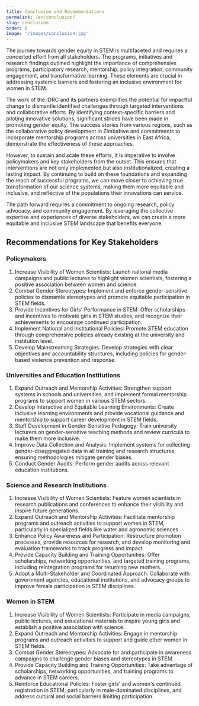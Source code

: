 ```yaml
---
title: Conclusion and Recommendations
permalink: /en/conclusion/
slug: conclusion
order: 6
image: '/images/conclusion.jpg'
---
```


The journey towards gender equity in STEM is multifaceted and requires a concerted effort from all stakeholders. The programs, initiatives and research findings outlined highlight the importance of comprehensive programs, participatory research, mentorship, policy integration, community engagement, and transformative learning. These elements are crucial in addressing systemic barriers and fostering an inclusive environment for women in STEM.

The work of the IDRC and its partners exemplifies the potential for impactful change to dismantle identified challenges through targeted interventions and collaborative efforts. By identifying context-specific barriers and piloting innovative solutions, significant strides have been made in promoting gender equity. The success stories from various regions, such as the collaborative policy development in Zimbabwe and commitments to incorporate mentorship programs across universities in East Africa, demonstrate the effectiveness of these approaches.

However, to sustain and scale these efforts, it is imperative to involve policymakers and key stakeholders from the outset. This ensures that interventions are not only implemented but also institutionalized, creating a lasting impact. By continuing to build on these foundations and expanding the reach of successful programs, we can move closer to achieving true transformation of our science systems, making them more equitable and inclusive, and reflective of the populations their innovations can service. 

The path forward requires a commitment to ongoing research, policy advocacy, and community engagement. By leveraging the collective expertise and experiences of diverse stakeholders, we can create a more equitable and inclusive STEM landscape that benefits everyone.

## Recommendations for Key Stakeholders

### Policymakers
1. Increase Visibility of Women Scientists: Launch national media campaigns and public lectures to highlight women scientists, fostering a positive association between women and science.
2. Combat Gender Stereotypes: Implement and enforce gender-sensitive policies to dismantle stereotypes and promote equitable participation in STEM fields.
3. Provide Incentives for Girls' Performance in STEM: Offer scholarships and incentives to motivate girls in STEM studies, and recognize their achievements to encourage continued participation.
4. Implement National and Institutional Policies: Promote STEM education through comprehensive policies already existing at the university and institution level.
5. Develop Mainstreaming Strategies: Develop strategies with clear objectives and accountability structures, including policies for gender-based violence prevention and response.

### Universities and Education Institutions
1. Expand Outreach and Mentorship Activities: Strengthen support systems in schools and universities, and implement formal mentorship programs to support women in various STEM sectors.
2. Develop Interactive and Equitable Learning Environments: Create inclusive learning environments and provide vocational guidance and mentorship to support career development in STEM fields.
3. Staff Development in Gender-Sensitive Pedagogy: Train university lecturers on gender-sensitive teaching methods and review curricula to make them more inclusive.
5. Improve Data Collection and Analysis: Implement systems for collecting gender-disaggregated data in all training and research structures, ensuring methodologies mitigate gender biases.
6. Conduct Gender Audits: Perform gender audits across relevant education institutions.
 
### Science and Research Institutions
1. Increase Visibility of Women Scientists: Feature women scientists in research publications and conferences to enhance their visibility and inspire future generations.
2. Expand Outreach and Mentorship Activities: Facilitate mentorship programs and outreach activities to support women in STEM, particularly in specialized fields like water and agronomic sciences.
3. Enhance Policy Awareness and Participation: Restructure promotion processes, provide resources for research, and develop monitoring and evaluation frameworks to track progress and impact.
4. Provide Capacity Building and Training Opportunities: Offer scholarships, networking opportunities, and targeted training programs, including reintegration programs for returning new mothers.
5. Adopt a Multi-Stakeholder and Coordinated Approach: Collaborate with government agencies, educational institutions, and advocacy groups to improve female participation in STEM disciplines.

### Women in STEM
1. Increase Visibility of Women Scientists: Participate in media campaigns, public lectures, and educational materials to inspire young girls and establish a positive association with science.
2. Expand Outreach and Mentorship Activities: Engage in mentorship programs and outreach activities to support and guide other women in STEM fields.
3. Combat Gender Stereotypes: Advocate for and participate in awareness campaigns to challenge gender biases and stereotypes in STEM.
4. Provide Capacity Building and Training Opportunities: Take advantage of scholarships, networking opportunities, and training programs to advance in STEM careers.
5. Reinforce Educational Policies: Foster girls' and women's continued registration in STEM, particularly in male-dominated disciplines, and address cultural and social barriers limiting participation.

